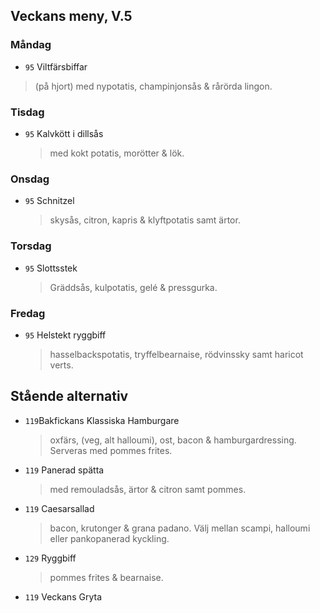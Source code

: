 ## Veckans meny, V.5

### Måndag 

*  `95` Viltfärsbiffar
  > (på hjort) med nypotatis, champinjonsås & rårörda lingon.
 
  


### Tisdag

* `95` Kalvkött i dillsås 
  > med kokt potatis, morötter & lök.
  


### Onsdag

* `95` Schnitzel 
  >  skysås, citron, kapris &  klyftpotatis samt ärtor.



### Torsdag

* `95` Slottsstek 
  >   Gräddsås, kulpotatis, gelé & pressgurka. 


### Fredag

* `95` Helstekt ryggbiff
  > hasselbackspotatis, tryffelbearnaise, rödvinssky samt haricot verts. 


## Stående alternativ

* `119`Bakfickans Klassiska Hamburgare
  >oxfärs, (veg, alt halloumi), ost, bacon & hamburgardressing. Serveras med pommes frites.

* `119`  Panerad spätta
  >   med remouladsås, ärtor & citron samt pommes.

* `119` Caesarsallad
  > bacon, krutonger & grana padano. Välj mellan scampi, halloumi eller pankopanerad kyckling.
  
* `129` Ryggbiff
  > pommes frites & bearnaise.

* `119` Veckans Gryta 
  

